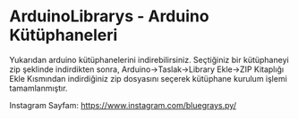 # ArduinoLibrarys - Arduino Kütüphaneleri

Yukarıdan arduino kütüphanelerini indirebilirsiniz.
Seçtiğiniz bir kütüphaneyi zip şeklinde indirdikten sonra,
Arduino->Taslak->Library Ekle->ZIP Kitaplığı Ekle 
Kısmından indirdiğiniz zip dosyasını seçerek kütüphane kurulum işlemi tamamlanmıştır.

Instagram Sayfam: https://www.instagram.com/bluegrays.py/
